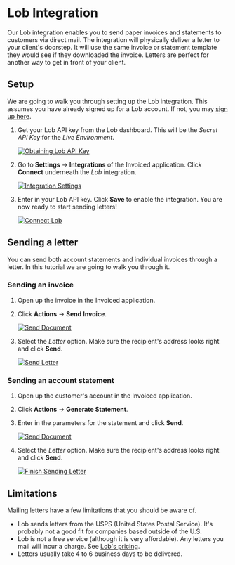 # Lob Integration

Our Lob integration enables you to send paper invoices and statements to customers via direct mail. The integration will physically deliver a letter to your client's doorstep. It will use the same invoice or statement template they would see if they downloaded the invoice. Letters are perfect for another way to get in front of your client.

## Setup

We are going to walk you through setting up the Lob integration. This assumes you have already signed up for a Lob account. If not, you may [sign up here](https://www.lob.com/).

1. Get your Lob API key from the Lob dashboard. This will be the *Secret API Key* for the *Live Environment*.

   [![Obtaining Lob API Key](/docs/img/lob-settings.png)](/docs/img/lob-settings.png)

2. Go to **Settings** &rarr; **Integrations** of the Invoiced application. Click **Connect** underneath the *Lob* integration.

   [![Integration Settings](/docs/img/integration-settings.png)](/docs/img/integration-settings.png)

3. Enter in your Lob API key. Click **Save** to enable the integration. You are now ready to start sending letters!

   [![Connect Lob](/docs/img/connect-lob.png)](/docs/img/connect-lob.png)

## Sending a letter

You can send both account statements and individual invoices through a letter. In this tutorial we are going to walk you through it.

### Sending an invoice

1. Open up the invoice in the Invoiced application.

2. Click **Actions** &rarr; **Send Invoice**.

   [![Send Document](/docs/img/send-document-choice.png)](/docs/img/send-document-choice.png)

3. Select the *Letter* option. Make sure the recipient's address looks right and click **Send**.

   [![Send Letter](/docs/img/send-letter.png)](/docs/img/send-letter.png)

### Sending an account statement

1. Open up the customer's account in the Invoiced application.

2. Click **Actions** &rarr; **Generate Statement**.

3. Enter in the parameters for the statement and click **Send**.

   [![Send Document](/docs/img/send-document-choice.png)](/docs/img/send-document-choice.png)

4. Select the *Letter* option. Make sure the recipient's address looks right and click **Send**.

   [![Finish Sending Letter](/docs/img/send-letter.png)](/docs/img/send-letter.png)

## Limitations

Mailing letters have a few limitations that you should be aware of.

- Lob sends letters from the USPS (United States Postal Service). It's probably not a good fit for companies based outside of the U.S.
- Lob is not a free service (although it is very affordable). Any letters you mail will incur a charge. See [Lob's pricing](https://www.lob.com/pricing).
- Letters usually take 4 to 6 business days to be delivered. 